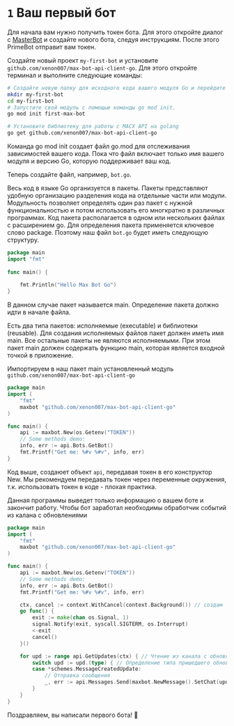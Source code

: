 # `1` Ваш первый бот

Для начала вам нужно получить токен бота. Для этого откройте диалог с [MasterBot](https://max.ru/primebot) и создайте нового бота, следуя инструкциям. После этого PrimeBot отправит вам токен.

Создайте новый проект `my-first-bot` и установите `github.com/xenon007/max-bot-api-client-go`. Для этого откройте терминал и выполните следующие команды:
```sh
# Создайте новую папку для исходного кода вашего модуля Go и перейдите в неё
mkdir my-first-bot
cd my-first-bot 
# Запустите свой модуль с помощью команды go mod init.
go mod init first-max-bot

# Установите библиотеку для работы с MACX API на golang
go get github.com/xenon007/max-bot-api-client-go
```

Команда go mod init создает файл go.mod для отслеживания зависимостей вашего кода. Пока что файл включает только имя вашего модуля и версию Go, которую поддерживает ваш код.

Теперь создайте файл, например, `bot.go`. 

Весь код в языке Go организуется в пакеты. Пакеты представляют удобную организацию разделения кода на отдельные части или модули. Модульность позволяет определять один раз пакет с нужной функциональностью и потом использовать его многкратно в различных программах.
Код пакета располагается в одном или нескольких файлах с расширением go. Для определения пакета применяется ключевое слово package. Поэтому наш файл `bot.go` будет иметь следующую структуру. 

```go 
package main
import "fmt"
 
func main() {
     
    fmt.Println("Hello Max Bot Go")
}
```

В данном случае пакет называется main. Определение пакета должно идти в начале файла.

Есть два типа пакетов: исполняемые (executable) и библиотеки (reusable). Для создания исполняемых файлов пакет должен иметь имя main. Все остальные пакеты не являются исполняемыми. При этом пакет main должен содержать функцию main, которая является входной точкой в приложение.

Импортируем в наш пакет main установленный модуль `github.com/xenon007/max-bot-api-client-go`  


```go 
package main
import (
    "fmt"
	maxbot "github.com/xenon007/max-bot-api-client-go"
)

func main() {
	api := maxbot.New(os.Getenv("TOKEN"))
	// Some methods demo:
	info, err := api.Bots.GetBot()
	fmt.Printf("Get me: %#v %#v", info, err)
}
```

Код выше, создаюет объект `api`, передавая токен в его конструктор New. Мы рекомендуем передавать токен через переменные окружения, т.к. использовать токен в коде - плохая практика.

Данная программы выведет только информацию о вашем боте и закончит работу. 
Чтобы бот заработал необходимы обработчик событий из калана с обновлениями

```go 
package main
import (
    "fmt"
	maxbot "github.com/xenon007/max-bot-api-client-go"
)

func main() {
	api := maxbot.New(os.Getenv("TOKEN"))
	// Some methods demo:
	info, err := api.Bots.GetBot()
	fmt.Printf("Get me: %#v %#v", info, err)

	ctx, cancel := context.WithCancel(context.Background()) // создам 
	go func() {
		exit := make(chan os.Signal, 1)
		signal.Notify(exit, syscall.SIGTERM, os.Interrupt)
		<-exit
		cancel()
	}()

	for upd := range api.GetUpdates(ctx) { // Чтение из канала с обновлениями
		switch upd := upd.(type) { // Определение типа пришедшего обновления
		case *schemes.MessageCreatedUpdate:
			// Отправка сообщения 
			_, err := api.Messages.Send(maxbot.NewMessage().SetChat(upd.Message.Recipient.ChatId).SetText("Hello from Bot"))
        }
    }
}
```
Поздравляем, вы написали первого бота! 🎉
